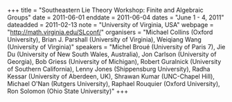 +++
title = "Southeastern Lie Theory Workshop: Finite and Algebraic Groups"
date = 2011-06-01
enddate = 2011-06-04
dates = "June 1 - 4, 2011"
dateadded = 2011-02-13
note = "University of Virginia, USA"
webpage = "http://math.virginia.edu/SLconf/"
organisers = "Michael Collins (Oxford University), Brian J. Parshall (University of Virginia), Weiqiang Wang (University of Virginia)"
speakers = "Michel Broué (University of Paris 7), Jie Du (University of New South Wales, Australia), Jon Carlson (University of Georgia), Bob Griess (University of Michigan), Robert Guralnick (University of Southern California), Lenny Jones (Shippensburg University), Radha Kessar (University of Aberdeen, UK), Shrawan Kumar (UNC-Chapel Hill), Michael O'Nan (Rutgers University), Raphael Rouquier (Oxford University), Ron Solomon (Ohio State University)"
+++
